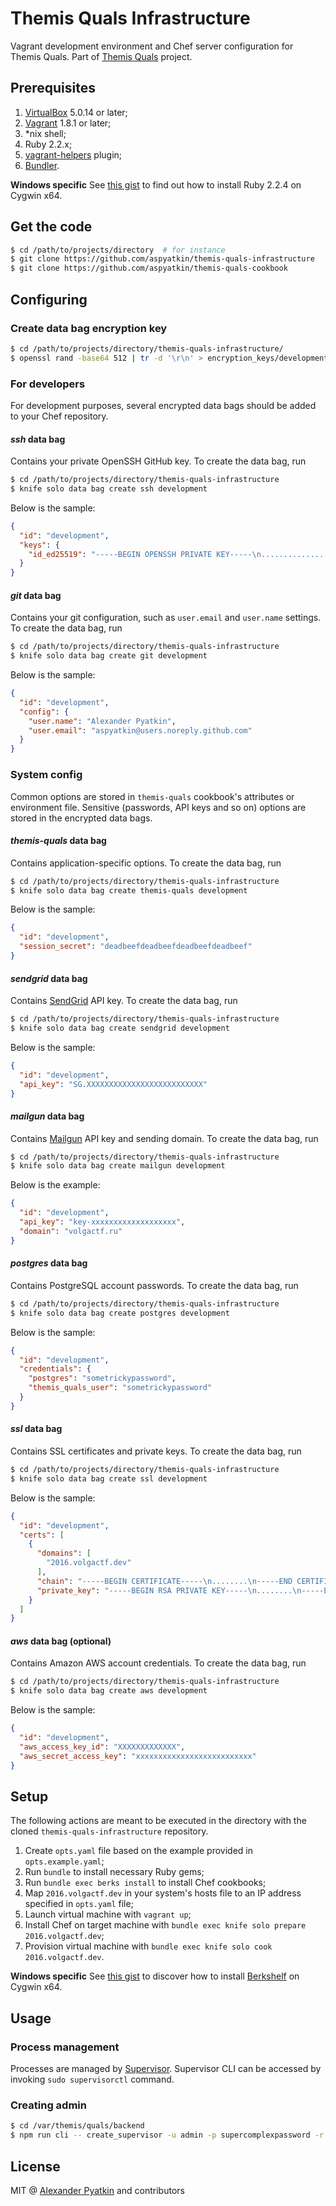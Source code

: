 # Themis Quals Infrastructure
Vagrant development environment and Chef server configuration for Themis Quals. Part of [Themis Quals](https://github.com/aspyatkin/themis-quals) project.

## Prerequisites
1. [VirtualBox](https://virtualbox.org) 5.0.14 or later;
2. [Vagrant](https://www.vagrantup.com/) 1.8.1 or later;
3. *nix shell;
4. Ruby 2.2.x;
5. [vagrant-helpers](https://github.com/aspyatkin/vagrant-helpers) plugin;
6. [Bundler](http://bundler.io/).

**Windows specific** See [this gist](https://gist.github.com/aspyatkin/2a1305cceb9101caa2f6) to find out how to install Ruby 2.2.4 on Cygwin x64.

## Get the code
```sh
$ cd /path/to/projects/directory  # for instance
$ git clone https://github.com/aspyatkin/themis-quals-infrastructure
$ git clone https://github.com/aspyatkin/themis-quals-cookbook
```

## Configuring
### Create data bag encryption key

```sh
$ cd /path/to/projects/directory/themis-quals-infrastructure/
$ openssl rand -base64 512 | tr -d '\r\n' > encryption_keys/development_key
```

### For developers
For development purposes, several encrypted data bags should be added to your Chef repository.

#### *ssh* data bag
Contains your private OpenSSH GitHub key. To create the data bag, run

```sh
$ cd /path/to/projects/directory/themis-quals-infrastructure
$ knife solo data bag create ssh development
```

Below is the sample:

```json
{
  "id": "development",
  "keys": {
    "id_ed25519": "-----BEGIN OPENSSH PRIVATE KEY-----\n.......................\n-----END OPENSSH PRIVATE KEY-----\n"
  }
}
```

#### *git* data bag
Contains your git configuration, such as `user.email` and `user.name` settings. To create the data bag, run

```sh
$ cd /path/to/projects/directory/themis-quals-infrastructure
$ knife solo data bag create git development
```

Below is the sample:

```json
{
  "id": "development",
  "config": {
    "user.name": "Alexander Pyatkin",
    "user.email": "aspyatkin@users.noreply.github.com"
  }
}
```

### System config
Common options are stored in `themis-quals` cookbook's attributes or environment file.
Sensitive (passwords, API keys and so on) options are stored in the encrypted data bags.

#### *themis-quals* data bag
Contains application-specific options. To create the data bag, run

```sh
$ cd /path/to/projects/directory/themis-quals-infrastructure
$ knife solo data bag create themis-quals development
```

Below is the sample:

```json
{
  "id": "development",
  "session_secret": "deadbeefdeadbeefdeadbeefdeadbeef"
}
```

#### *sendgrid* data bag
Contains [SendGrid](https://sendgrid.com) API key. To create the data bag, run

```sh
$ cd /path/to/projects/directory/themis-quals-infrastructure
$ knife solo data bag create sendgrid development
```

Below is the sample:

```json
{
  "id": "development",
  "api_key": "SG.XXXXXXXXXXXXXXXXXXXXXXXXXX"
}
```

#### *mailgun* data bag
Contains [Mailgun](http://www.mailgun.com/) API key and sending domain. To create the data bag, run

```sh
$ cd /path/to/projects/directory/themis-quals-infrastructure
$ knife solo data bag create mailgun development
```

Below is the example:

```json
{
  "id": "development",
  "api_key": "key-xxxxxxxxxxxxxxxxxxx",
  "domain": "volgactf.ru"
}
```

#### *postgres* data bag
Contains PostgreSQL account passwords. To create the data bag, run

```sh
$ cd /path/to/projects/directory/themis-quals-infrastructure
$ knife solo data bag create postgres development
```

Below is the sample:

```json
{
  "id": "development",
  "credentials": {
    "postgres": "sometrickypassword",
    "themis_quals_user": "sometrickypassword"
  }
}
```

#### *ssl* data bag
Contains SSL certificates and private keys. To create the data bag, run

```sh
$ cd /path/to/projects/directory/themis-quals-infrastructure
$ knife solo data bag create ssl development
```

Below is the sample:

```json
{
  "id": "development",
  "certs": [
    {
      "domains": [
        "2016.volgactf.dev"
      ],
      "chain": "-----BEGIN CERTIFICATE-----\n........\n-----END CERTIFICATE-----",
      "private_key": "-----BEGIN RSA PRIVATE KEY-----\n........\n-----END RSA PRIVATE KEY-----"
    }
  ]
}
```

#### *aws* data bag (optional)
Contains Amazon AWS account credentials. To create the data bag, run

```sh
$ cd /path/to/projects/directory/themis-quals-infrastructure
$ knife solo data bag create aws development
```

Below is the sample:

```json
{
  "id": "development",
  "aws_access_key_id": "XXXXXXXXXXXXX",
  "aws_secret_access_key": "xxxxxxxxxxxxxxxxxxxxxxxxxx"
}
```

## Setup
The following actions are meant to be executed in the directory with the cloned `themis-quals-infrastructure` repository.

1. Create `opts.yaml` file based on the example provided in `opts.example.yaml`;
2. Run `bundle` to install necessary Ruby gems;
3. Run `bundle exec berks install` to install Chef cookbooks;
4. Map `2016.volgactf.dev` in your system's hosts file to an IP address specified in `opts.yaml` file;
5. Launch virtual machine with `vagrant up`;
6. Install Chef on target machine with `bundle exec knife solo prepare 2016.volgactf.dev`;
7. Provision virtual machine with `bundle exec knife solo cook 2016.volgactf.dev`.

**Windows specific** See [this gist](https://gist.github.com/aspyatkin/2a70736080835ac594ba) to discover how to install [Berkshelf](https://github.com/berkshelf/berkshelf) on Cygwin x64.

## Usage
### Process management
Processes are managed by [Supervisor](https://github.com/Supervisor/supervisor). Supervisor CLI can be accessed by invoking `sudo supervisorctl` command.
### Creating admin
```sh
$ cd /var/themis/quals/backend
$ npm run cli -- create_supervisor -u admin -p supercomplexpassword -r admin
```

## License
MIT @ [Alexander Pyatkin](https://github.com/aspyatkin) and contributors
